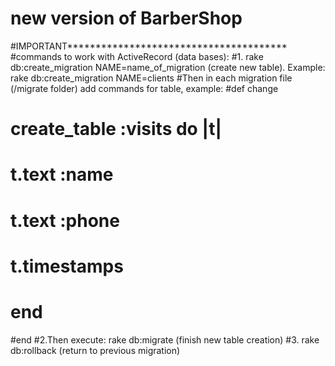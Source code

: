# new version of BarberShop
#IMPORTANT***************************************
#commands to work with ActiveRecord (data bases):
#1. rake db:create_migration NAME=name_of_migration (create new table). Example: rake db:create_migration NAME=clients
#Then in each migration file (/migrate folder) add commands for table, example:
#def change
#	create_table :visits do |t|
#		t.text :name
#		t.text :phone
#
#		t.timestamps
#	end
#end
#2.Then execute: rake db:migrate (finish new table creation)
#3. rake db:rollback (return to previous migration)